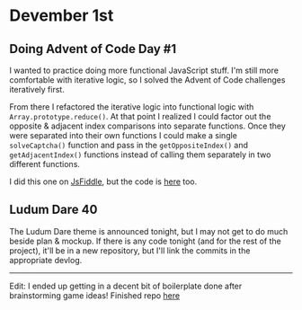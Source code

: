 # Devember 1st

## Doing Advent of Code Day #1

I wanted to practice doing more functional JavaScript stuff. I'm still more comfortable with iterative logic, so I solved the Advent of Code challenges iteratively first.

From there I refactored the iterative logic into functional logic with `Array.prototype.reduce()`. At that point I realized I could factor out the opposite & adjacent index comparisons into separate functions. Once they were separated into their own functions I could make a single `solveCaptcha()` function and pass in the `getOppositeIndex()` and `getAdjacentIndex()` functions instead of calling them separately in two different functions. 

I did this one on [JsFiddle](https://jsfiddle.net/rmkubik/5e8a5r1p/3/), but the code is [here](solveCaptcha.js) too.

## Ludum Dare 40

The Ludum Dare theme is announced tonight, but I may not get to do much beside plan & mockup. If there is any code tonight (and for the rest of the project), it'll be in a new repository, but I'll link the commits in the appropriate devlog. 

---

Edit: I ended up getting in a decent bit of boilerplate done after brainstorming game ideas! Finished repo [here](https://github.com/rmkubik/ldjam40)